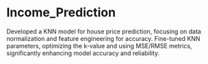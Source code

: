 # Income_Prediction

Developed a KNN model for house price prediction, focusing on data normalization and feature engineering for accuracy.
Fine-tuned KNN parameters, optimizing the k-value and using MSE/RMSE metrics, significantly enhancing model accuracy and reliability.
